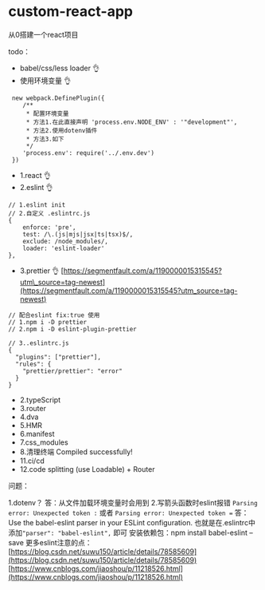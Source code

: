 # custom-react-app
从0搭建一个react项目

todo：
- babel/css/less loader 👌
- 使用环境变量 👌
```
 new webpack.DefinePlugin({
    /**
     * 配置环境变量
     * 方法1.在此直接声明 'process.env.NODE_ENV' : '"development"',
     * 方法2.使用dotenv插件
     * 方法3.如下
     */
    'process.env': require('../.env.dev')
 })
```
- 1.react 👌
- 2.eslint 👌
```
// 1.eslint init
// 2.自定义 .eslintrc.js
{
    enforce: 'pre',
    test: /\.(js|mjs|jsx|ts|tsx)$/,
    exclude: /node_modules/,
    loader: 'eslint-loader'
},
```
- 3.prettier 👌
[https://segmentfault.com/a/1190000015315545?utm\_source=tag-newest](https://segmentfault.com/a/1190000015315545?utm_source=tag-newest)
```
// 配合eslint fix:true 使用
// 1.npm i -D prettier
// 2.npm i -D eslint-plugin-prettier

// 3..eslintrc.js
{
  "plugins": ["prettier"],
  "rules": {
    "prettier/prettier": "error"
  }
}
```
- 2.typeScript
- 3.router
- 4.dva
- 5.HMR
- 6.manifest
- 7.css_modules
- 8.清理终端 Compiled successfully!
- 11.ci/cd
- 12.code splitting (use Loadable) + Router

问题：

1.dotenv？
答：从文件加载环境变量时会用到
2.写箭头函数时eslint报错 `Parsing error: Unexpected token :` 或者 `Parsing error: Unexpected token =`
答：Use the babel-eslint parser in your ESLint configuration.
也就是在.eslintrc中添加`"parser": "babel-eslint",` 即可
安装依赖包：npm install babel-eslint –save
更多eslint注意的点：[https://blog.csdn.net/suwu150/article/details/78585609](https://blog.csdn.net/suwu150/article/details/78585609)
[https://www.cnblogs.com/jiaoshou/p/11218526.html](https://www.cnblogs.com/jiaoshou/p/11218526.html)



